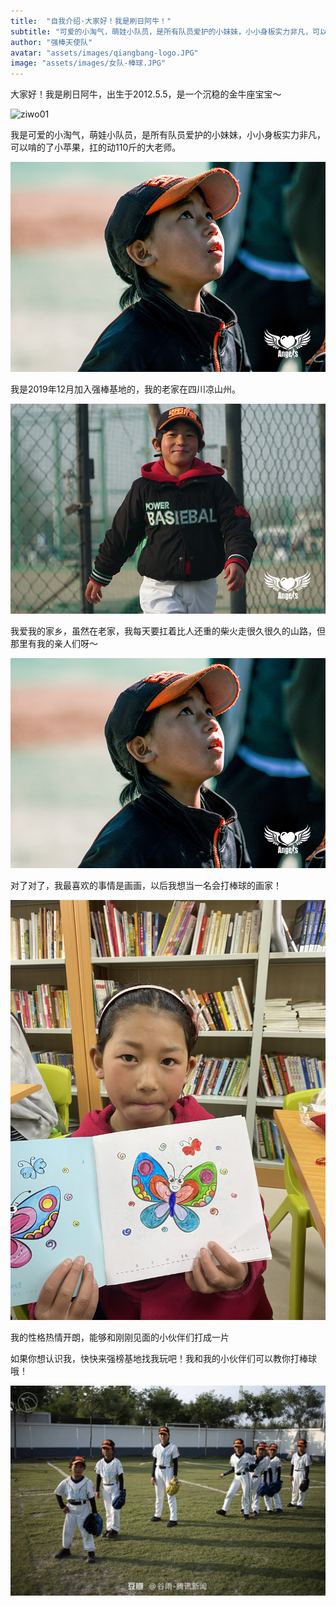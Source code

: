```yaml
---
title:  "自我介绍·大家好！我是刷日阿牛！"
subtitle: "可爱的小淘气，萌娃小队员，是所有队员爱护的小妹妹，小小身板实力非凡，可以啃的了小苹果，扛的动110斤的大老师。"
author: "强棒天使队"
avatar: "assets/images/qiangbang-logo.JPG"
image: "assets/images/女队-棒球.JPG"
---
```


大家好！我是刷日阿牛，出生于2012.5.5，是一个沉稳的金牛座宝宝～

![ziwo01](assets/images/ziwo01.JPG)

我是可爱的小淘气，萌娃小队员，是所有队员爱护的小妹妹，小小身板实力非凡，可以啃的了小苹果，扛的动110斤的大老师。

![ziwo02](assets/images/ziwo02.JPG)

我是2019年12月加入强棒基地的，我的老家在四川凉山州。

![ziwo03](assets/images/ziwo03.JPG)

我爱我的家乡，虽然在老家，我每天要扛着比人还重的柴火走很久很久的山路，但那里有我的亲人们呀～

![ziwo04](assets/images/IMG_9446.JPG)

对了对了，我最喜欢的事情是画画，以后我想当一名会打棒球的画家！

![ziwo05](assets/images/IMG_9460.JPG)

我的性格热情开朗，能够和刚刚见面的小伙伴们打成一片

如果你想认识我，快快来强榜基地找我玩吧！我和我的小伙伴们可以教你打棒球哦！

![ziwo06](assets/images/IMG_9554.JPG)

